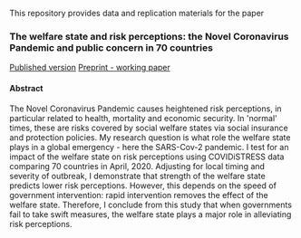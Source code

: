 This repository provides data and replication materials for the paper

### The welfare state and risk perceptions: the Novel Coronavirus Pandemic and public concern in 70 countries

[Published version](https://doi.org/10.1080/14616696.2020.1793215)
[Preprint - working paper](https://osf.io/preprints/socarxiv/96fd2/)

#### Abstract

The Novel Coronavirus Pandemic causes heightened risk perceptions, in particular related to health, mortality and economic security. In 'normal' times, these are risks covered by social welfare states via social insurance and protection policies. My research question is what role the welfare state plays in a global emergency - here the SARS-Cov-2 pandemic. I test for an impact of the welfare state on risk perceptions using COVIDiSTRESS data comparing 70 countries in April, 2020. Adjusting for local timing and severity of outbreak, I demonstrate that strength of the welfare state predicts lower risk perceptions. However, this depends on the speed of government intervention: rapid intervention removes the effect of the welfare state. Therefore, I conclude from this study that when governments fail to take swift measures, the welfare state plays a major role in alleviating risk perceptions.

